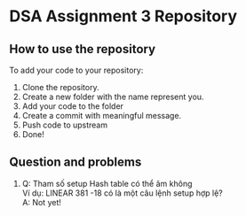 # DSA  Assignment 3 Repository
## How to use the repository
To add your code to your repository:
1.	Clone the repository.
2.	Create a new folder with the name represent you.
3.	Add your code to the folder
4.	Create a commit with meaningful message.
5.	Push code to upstream
6.	Done!

## Question and problems
1.  Q: Tham số setup Hash table có thể âm không  
	   Ví dụ: LINEAR 381 -18 có là một câu lệnh setup hợp lệ?  
	A: Not yet!	
